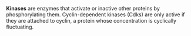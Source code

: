 **Kinases** are enzymes that activate or inactive other proteins by phosphorylating them. Cyclin-dependent kinases (Cdks) are only active if they are attached to cyclin, a protein whose concentration is cyclically fluctuating. 